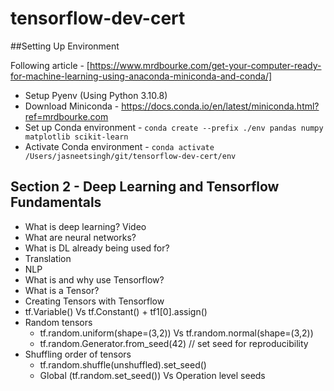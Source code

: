 # tensorflow-dev-cert

##Setting Up Environment

Following article - [https://www.mrdbourke.com/get-your-computer-ready-for-machine-learning-using-anaconda-miniconda-and-conda/]

- Setup Pyenv (Using Python 3.10.8)
- Download Miniconda - https://docs.conda.io/en/latest/miniconda.html?ref=mrdbourke.com
- Set up Conda environment - `conda create --prefix ./env pandas numpy matplotlib scikit-learn`
- Activate Conda environment - `conda activate /Users/jasneetsingh/git/tensorflow-dev-cert/env`
 
## Section 2 - Deep Learning and Tensorflow Fundamentals

- What is deep learning? Video
- What are neural networks?
- What is DL already being used for?
 - Translation
 - NLP
- What is and why use Tensorflow?
- What is a Tensor?
- Creating Tensors with Tensorflow
- tf.Variable() Vs tf.Constant() + tf1[0].assign()
- Random tensors 
	- tf.random.uniform(shape=(3,2)) Vs tf.random.normal(shape=(3,2))
	- tf.random.Generator.from_seed(42) // set seed for reproducibility 
 - Shuffling order of tensors
	-  tf.random.shuffle(unshuffled).set_seed()
	- Global (tf.random.set_seed()) Vs Operation level seeds
